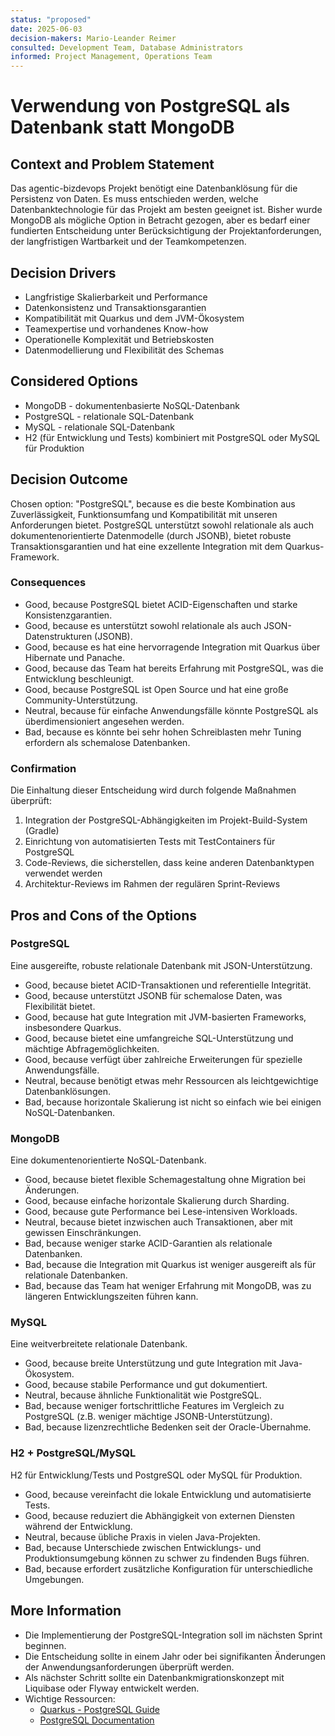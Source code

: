 ```yaml
---
status: "proposed"
date: 2025-06-03
decision-makers: Mario-Leander Reimer
consulted: Development Team, Database Administrators
informed: Project Management, Operations Team
---
```


# Verwendung von PostgreSQL als Datenbank statt MongoDB

## Context and Problem Statement

Das agentic-bizdevops Projekt benötigt eine Datenbanklösung für die Persistenz von Daten. Es muss entschieden werden, welche Datenbanktechnologie für das Projekt am besten geeignet ist. Bisher wurde MongoDB als mögliche Option in Betracht gezogen, aber es bedarf einer fundierten Entscheidung unter Berücksichtigung der Projektanforderungen, der langfristigen Wartbarkeit und der Teamkompetenzen.

## Decision Drivers

* Langfristige Skalierbarkeit und Performance
* Datenkonsistenz und Transaktionsgarantien
* Kompatibilität mit Quarkus und dem JVM-Ökosystem
* Teamexpertise und vorhandenes Know-how
* Operationelle Komplexität und Betriebskosten
* Datenmodellierung und Flexibilität des Schemas

## Considered Options

* MongoDB - dokumentenbasierte NoSQL-Datenbank
* PostgreSQL - relationale SQL-Datenbank
* MySQL - relationale SQL-Datenbank
* H2 (für Entwicklung und Tests) kombiniert mit PostgreSQL oder MySQL für Produktion

## Decision Outcome

Chosen option: "PostgreSQL", because es die beste Kombination aus Zuverlässigkeit, Funktionsumfang und Kompatibilität mit unseren Anforderungen bietet. PostgreSQL unterstützt sowohl relationale als auch dokumentenorientierte Datenmodelle (durch JSONB), bietet robuste Transaktionsgarantien und hat eine exzellente Integration mit dem Quarkus-Framework.

### Consequences

* Good, because PostgreSQL bietet ACID-Eigenschaften und starke Konsistenzgarantien.
* Good, because es unterstützt sowohl relationale als auch JSON-Datenstrukturen (JSONB).
* Good, because es hat eine hervorragende Integration mit Quarkus über Hibernate und Panache.
* Good, because das Team hat bereits Erfahrung mit PostgreSQL, was die Entwicklung beschleunigt.
* Good, because PostgreSQL ist Open Source und hat eine große Community-Unterstützung.
* Neutral, because für einfache Anwendungsfälle könnte PostgreSQL als überdimensioniert angesehen werden.
* Bad, because es könnte bei sehr hohen Schreiblasten mehr Tuning erfordern als schemalose Datenbanken.

### Confirmation

Die Einhaltung dieser Entscheidung wird durch folgende Maßnahmen überprüft:

1. Integration der PostgreSQL-Abhängigkeiten im Projekt-Build-System (Gradle)
2. Einrichtung von automatisierten Tests mit TestContainers für PostgreSQL
3. Code-Reviews, die sicherstellen, dass keine anderen Datenbanktypen verwendet werden
4. Architektur-Reviews im Rahmen der regulären Sprint-Reviews

## Pros and Cons of the Options

### PostgreSQL

Eine ausgereifte, robuste relationale Datenbank mit JSON-Unterstützung.

* Good, because bietet ACID-Transaktionen und referentielle Integrität.
* Good, because unterstützt JSONB für schemalose Daten, was Flexibilität bietet.
* Good, because hat gute Integration mit JVM-basierten Frameworks, insbesondere Quarkus.
* Good, because bietet eine umfangreiche SQL-Unterstützung und mächtige Abfragemöglichkeiten.
* Good, because verfügt über zahlreiche Erweiterungen für spezielle Anwendungsfälle.
* Neutral, because benötigt etwas mehr Ressourcen als leichtgewichtige Datenbanklösungen.
* Bad, because horizontale Skalierung ist nicht so einfach wie bei einigen NoSQL-Datenbanken.

### MongoDB

Eine dokumentenorientierte NoSQL-Datenbank.

* Good, because bietet flexible Schemagestaltung ohne Migration bei Änderungen.
* Good, because einfache horizontale Skalierung durch Sharding.
* Good, because gute Performance bei Lese-intensiven Workloads.
* Neutral, because bietet inzwischen auch Transaktionen, aber mit gewissen Einschränkungen.
* Bad, because weniger starke ACID-Garantien als relationale Datenbanken.
* Bad, because die Integration mit Quarkus ist weniger ausgereift als für relationale Datenbanken.
* Bad, because das Team hat weniger Erfahrung mit MongoDB, was zu längeren Entwicklungszeiten führen kann.

### MySQL

Eine weitverbreitete relationale Datenbank.

* Good, because breite Unterstützung und gute Integration mit Java-Ökosystem.
* Good, because stabile Performance und gut dokumentiert.
* Neutral, because ähnliche Funktionalität wie PostgreSQL.
* Bad, because weniger fortschrittliche Features im Vergleich zu PostgreSQL (z.B. weniger mächtige JSONB-Unterstützung).
* Bad, because lizenzrechtliche Bedenken seit der Oracle-Übernahme.

### H2 + PostgreSQL/MySQL

H2 für Entwicklung/Tests und PostgreSQL oder MySQL für Produktion.

* Good, because vereinfacht die lokale Entwicklung und automatisierte Tests.
* Good, because reduziert die Abhängigkeit von externen Diensten während der Entwicklung.
* Neutral, because übliche Praxis in vielen Java-Projekten.
* Bad, because Unterschiede zwischen Entwicklungs- und Produktionsumgebung können zu schwer zu findenden Bugs führen.
* Bad, because erfordert zusätzliche Konfiguration für unterschiedliche Umgebungen.

## More Information

* Die Implementierung der PostgreSQL-Integration soll im nächsten Sprint beginnen.
* Die Entscheidung sollte in einem Jahr oder bei signifikanten Änderungen der Anwendungsanforderungen überprüft werden.
* Als nächster Schritt sollte ein Datenbankmigrationskonzept mit Liquibase oder Flyway entwickelt werden.
* Wichtige Ressourcen:
  * [Quarkus - PostgreSQL Guide](https://quarkus.io/guides/datasource)
  * [PostgreSQL Documentation](https://www.postgresql.org/docs/)
